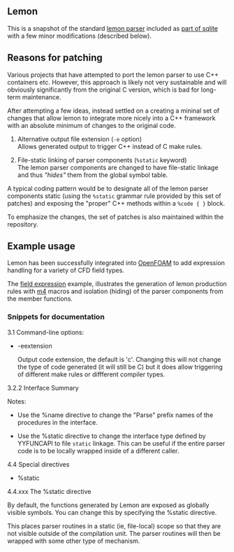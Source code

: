## Lemon

This is a snapshot of the standard [lemon
parser](https://sqlite.org/src/doc/trunk/doc/lemon.html) included as
[part of sqlite](https://www.sqlite.org/lemon.html)
with a few minor modifications (described below).

## Reasons for patching

Various projects that have attempted to port the lemon parser to use
C++ containers etc. However, this approach is likely not very
sustainable and will obviously significantly from the original C
version, which is bad for long-term maintenance.

After attempting a few ideas, instead settled on a creating a mininal
set of changes that allow lemon to integrate more nicely into a C++
framework with an absolute minimum of changes to the original code.

1. Alternative output file extension (`-e` option) <br/>
   Allows generated output to trigger C++ instead of C make rules.

2. File-static linking of parser components (`%static` keyword) <br/>
   The lemon parser components are changed to have file-static linkage
   and thus _"hides"_ them from the global symbol table.


A typical coding pattern would be to designate all of the lemon parser
components static (using the `%static` grammar rule provided by this
set of patches) and exposing the "proper" C++ methods within
a `%code { }` block.

To emphasize the changes, the set of patches is also maintained within
the repository.


## Example usage

Lemon has been successfully integrated into
[OpenFOAM](https://openfoam.com) to add expression handling
for a variety of CFD field types.

The
[field expression](https://gitlab.com/openfoam/openfoam/-/blob/master/src/OpenFOAM/expressions/fields/fieldExprLemonParser.lyy-m4)
example, illustrates the generation of lemon production rules
with [m4](https://www.gnu.org/software/m4/) macros and isolation (hiding)
of the parser components from the member functions.


### Snippets for documentation

3.1 Command-line options:

* -eextension

  Output code extension, the default is 'c'.
  Changing this will not change the type of code generated (it will
  still be C) but it does allow triggering of different make rules
  or diffferent compiler types.


3.2.2  Interface Summary

Notes:

* Use the %name directive to change the "Parse" prefix names of the
  procedures in the interface.

* Use the %static directive to change the interface type defined by
  YYFUNCAPI to file `static` linkage. This can be useful if the entire
  parser code is to be locally wrapped inside of a different caller.



4.4  Special directives

* %static


4.4.xxx The %static directive

By default, the functions generated by Lemon are exposed as globally
visible symbols. You can change this by specifying the %static
directive.

This places parser routines in a static (ie, file-local) scope so that
they are not visible outside of the compilation unit. The parser
routines will then be wrapped with some other type of mechanism.
